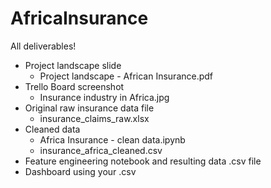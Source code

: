 # AfricaInsurance
All deliverables! <br>
 * Project landscape slide
    * Project landscape - African Insurance.pdf 
 * Trello Board screenshot
    * Insurance industry in Africa.jpg
 * Original raw insurance data file
    * insurance_claims_raw.xlsx
 * Cleaned data
    * Africa Insurance - clean data.ipynb
    * insurance_africa_cleaned.csv
 * Feature engineering notebook and resulting data .csv file 
 * Dashboard using your .csv 
